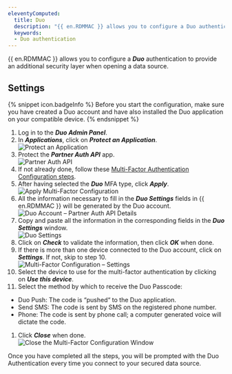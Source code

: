 ```yaml
---
eleventyComputed:
  title: Duo
  description: "{{ en.RDMMAC }} allows you to configure a Duo authentication to provide an additional security layer when opening a data source."
  keywords:
  - Duo authentication
---
```

{{ en.RDMMAC }} allows you to configure a ***Duo*** authentication to provide an additional security layer when opening a data source.

## Settings
{% snippet icon.badgeInfo %}
Before you start the configuration, make sure you have created a Duo account and have also installed the Duo application on your compatible device.
{% endsnippet %}

1. Log in to the ***Duo Admin Panel***.
1. In ***Applications***, click on ***Protect an Application***.  
![Protect an Application](https://webdevolutions.blob.core.windows.net/docs/en/rdm/windows/clip6000.png)
1. Protect the ***Partner Auth API*** app.  
![Partner Auth API](https://webdevolutions.blob.core.windows.net/docs/en/rdm/windows/clip6001.png)
1. If not already done, follow these [Multi-Factor Authentication Configuration steps](/rdm/mac/data-sources/multi-factor-authentication/).
1. After having selected the ***Duo*** MFA type, click ***Apply***.  
![Apply Multi-Factor Configuration](https://webdevolutions.azureedge.net/docs/en/rdm/mac/clip10141.png)
1. All the information necessary to fill in the ***Duo Settings*** fields in {{ en.RDMMAC }} will be generated by the Duo account.  
![Duo Account – Partner Auth API Details](https://webdevolutions.blob.core.windows.net/docs/en/rdm/windows/clip6002.png)
1. Copy and paste all the information in the corresponding fields in the ***Duo Settings*** window.  
![Duo Settings](https://webdevolutions.azureedge.net/docs/en/rdm/mac/clip10143.png)
1. Click on ***Check*** to validate the information, then click ***OK*** when done.
1. If there is more than one device connected to the Duo account, click on ***Settings***. If not, skip to step 10.  
![Multi-Factor Configuration – Settings](https://webdevolutions.azureedge.net/docs/en/rdm/mac/RDMMac2059.png) 
1. Select the device to use for the multi-factor authentication by clicking on ***Use this device***. 
1. Select the method by which to receive the Duo Passcode:
  * Duo Push: The code is “pushed“ to the Duo application.
  * Send SMS: The code is sent by SMS on the registered phone number.
  * Phone: The code is sent by phone call; a computer generated voice will dictate the code.
1. Click ***Close*** when done.  
![Close the Multi-Factor Configuration Window](https://webdevolutions.azureedge.net/docs/en/rdm/mac/RDMMac2060.png)

Once you have completed all the steps, you will be prompted with the Duo Authentication every time you connect to your secured data source.
